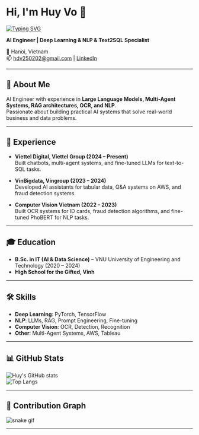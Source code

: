 # Hi, I'm Huy Vo 👋

[![Typing SVG](https://readme-typing-svg.demolab.com?font=Fira+Code&pause=1000&color=0E9FF2&width=435&lines=AI+Engineer;Deep+Learning+%7C+NLP+%7C+Text2SQL;Building+Multi-Agent+Systems;Turning+AI+into+Business+Solutions)](https://git.io/typing-svg)

**AI Engineer | Deep Learning & NLP & Text2SQL Specialist**

📍 Hanoi, Vietnam  
📫 [hdv250202@gmail.com](mailto:hdv250202@gmail.com) | [LinkedIn](https://linkedin.com/in/vodinhhuy)

---

## 🚀 About Me
AI Engineer with experience in **Large Language Models, Multi-Agent Systems, RAG architectures, OCR, and NLP**.  
Passionate about building practical AI systems that solve real-world business and data problems.

---

## 💼 Experience
- **Viettel Digital, Viettel Group (2024 – Present)**  
  Built chatbots, multi-agent systems, and fine-tuned LLMs for text-to-SQL tasks.  

- **VinBigdata, Vingroup (2023 – 2024)**  
  Developed AI assistants for tabular data, Q&A systems on AWS, and fraud detection systems.  

- **Computer Vision Vietnam (2022 – 2023)**  
  Built OCR systems for ID cards, fraud detection algorithms, and fine-tuned PhoBERT for NLP tasks.  

---

## 🎓 Education
- **B.Sc. in IT (AI & Data Science)** – VNU University of Engineering and Technology (2020 – 2024)  
- **High School for the Gifted, Vinh**

---

## 🛠 Skills
- **Deep Learning**: PyTorch, TensorFlow  
- **NLP**: LLMs, RAG, Prompt Engineering, Fine-tuning  
- **Computer Vision**: OCR, Detection, Recognition  
- **Other**: Multi-Agent Systems, AWS, Tableau  

---

## 📊 GitHub Stats
![Huy's GitHub stats](https://github-readme-stats.vercel.app/api?username=huyvd11-468867&show_icons=true&theme=tokyonight)  
![Top Langs](https://github-readme-stats.vercel.app/api/top-langs/?username=huyvd11-468867&layout=compact&theme=tokyonight)

---

## 🐍 Contribution Graph
![snake gif](https://github.com/huyvd11-468867/huyvd11-468867/blob/output/github-contribution-grid-snake.gif)

---